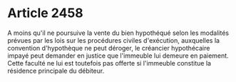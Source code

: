 # Article 2458

A moins qu'il ne poursuive la vente du bien hypothéqué selon les modalités prévues par les lois sur les procédures civiles d'exécution, auxquelles la convention d'hypothèque ne peut déroger, le créancier hypothécaire impayé peut demander en justice que l'immeuble lui demeure en paiement. Cette faculté ne lui est toutefois pas offerte si l'immeuble constitue la résidence principale du débiteur.